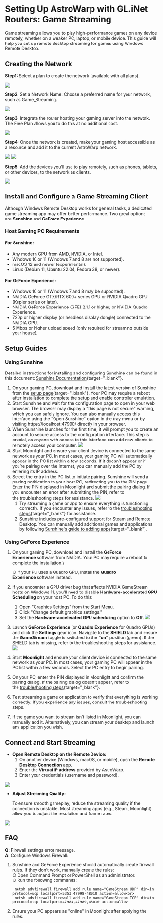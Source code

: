 # Setting Up AstroWarp with GL.iNet Routers: Game Streaming
Game streaming allows you to play high-performance games on any device remotely, whether on a weaker PC, laptop, or mobile device. This guide will help you set up remote desktop streaming for games using Windows Remote Desktop.

## **Creating the Network**

**Step1:** Select a plan to create the network (available with all plans).

![](../images/tutorials/game-streaming/1.png)

**Step2:** Set a Network Name: Choose a preferred name for your network, such as Game_Streaming.

![](../images/tutorials/game-streaming/2.png)

**Step3:** Integrate the router hosting your gaming server into the network. The Free Plan allows you to do this at no additional cost.

![](../images/tutorials/game-streaming/3.png)

**Step4:** Once the network is created, make your gaming host accessible as a resource and add it to the current AstroWarp network.

![](../images/tutorials/game-streaming/4.png)
![](../images/tutorials/game-streaming/5.png)

**Step5:** Add the devices you’ll use to play remotely, such as phones, tablets, or other devices, to the network as clients.

![](../images/tutorials/game-streaming/6.png)

## **Install and Configure a Game Streaming Client**

Although Windows Remote Desktop works for general tasks, a dedicated game streaming app may offer better performance. Two great options are **Sunshine** and **GeForce Experience**.

### **Host Gaming PC Requirements**

#### **For Sunshine:**
* Any modern GPU from AMD, NVIDIA, or Intel. 
* Windows 10 or 11 (Windows 7 and 8 are not supported).
* macOS 12 and newer (experimental).
* Linux (Debian 11, Ubuntu 22.04, Fedora 38, or newer).

#### **For GeForce Experience:**
* Windows 10 or 11 (Windows 7 and 8 may be supported).
* NVIDIA GeForce GTX/RTX 600+ series GPU or NVIDIA Quadro GPU (Kepler series or later).
* NVIDIA GeForce Experience (GFE) 2.1.1 or higher, or NVIDIA Quadro Experience.
* 720p or higher display (or headless display dongle) connected to the NVIDIA GPU.
* 5 Mbps or higher upload speed (only required for streaming outside your house).

## **Setup Guides**

### **Using Sunshine**

Detailed instructions for installing and configuring Sunshine can be found in this document: [Sunshine Documentation](https://docs.lizardbyte.dev/projects/sunshine/en/latest/){target="_blank"}.

1. On your gaming PC, download and install the latest version of Sunshine from the [setup page](https://docs.lizardbyte.dev/projects/sunshine/en/latest/about/setup.html){target="_blank"}. Your PC may require a reboot after installation to complete the setup and enable controller emulation.
2. Start Sunshine and wait for the configuration page to open in your web browser. The browser may display a "this page is not secure" warning, which you can safely ignore. You can also manually access this interface using the "Open Sunshine" option in the tray menu or by visiting https://localhost:47990/ directly in your browser.
3. When Sunshine launches for the first time, it will prompt you to create an account to secure access to the configuration interface. This step is crucial, as anyone with access to this interface can add new clients to remotely access your computer.
![](../images/tutorials/game-streaming/7.png)
4. Start Moonlight and ensure your client device is connected to the same network as your PC. In most cases, your gaming PC will automatically appear in the PC list within a few seconds. If it doesn’t appear or if you’re pairing over the Internet, you can manually add the PC by entering its IP address.
5. Select the entry in the PC list to initiate pairing. Sunshine will send a pairing notification to your host PC, redirecting you to the PIN page. Enter the PIN displayed in Moonlight and submit the pairing dialog. If you encounter an error after submitting the PIN, refer to the troubleshooting steps for assistance.
![](../images/tutorials/game-streaming/8.png)
    1. Try streaming a game or app to ensure everything is functioning correctly. If you encounter any issues, refer to the [troubleshooting steps](https://chatgpt.com/c/677df804-0db8-800d-b3df-e7d621d3b170#){target="_blank"} for assistance.
    2. Sunshine includes pre-configured support for Steam and Remote Desktop. You can manually add additional games and applications by following [Sunshine's guide to adding apps](https://chatgpt.com/c/677df804-0db8-800d-b3df-e7d621d3b170#){target="_blank"}.

### **Using GeForce Experience**
1. On your gaming PC, download and install the **GeForce Experience** software from NVIDIA. Your PC may require a reboot to complete the installation.\
   
    ○ If your PC uses a Quadro GPU, install the **Quadro Experience** software instead.

2. If you encounter a GPU driver bug that affects NVIDIA GameStream hosts on Windows 11, you’ll need to disable **Hardware-accelerated GPU Scheduling** on your host PC. To do this:
    1.  Open "Graphics Settings" from the Start Menu.
    2.  Click "Change default graphics settings."
    3.  Set the **Hardware-accelerated GPU scheduling** option to **Off**.
![](../images/tutorials/game-streaming/9.png)
1. Launch **GeForce Experience** (or **Quadro Experience** for Quadro GPUs) and click the **Settings** gear icon. Navigate to the **SHIELD** tab and ensure the **GameStream** toggle is switched to the **"on"** position (green). If the SHIELD tab is missing, refer to the troubleshooting steps for assistance.
![](../images/tutorials/game-streaming/10.png)
1. Start **Moonlight** and ensure your client device is connected to the same network as your PC. In most cases, your gaming PC will appear in the PC list within a few seconds. Select the PC entry to begin pairing.
2. On your PC, enter the PIN displayed in Moonlight and confirm the pairing dialog. If the pairing dialog doesn’t appear, refer to the [troubleshooting steps](https://chatgpt.com/c/677df804-0db8-800d-b3df-e7d621d3b170#){target="_blank"}.
3. Test streaming a game or application to verify that everything is working correctly. If you experience any issues, consult the troubleshooting steps.
4. If the game you want to stream isn’t listed in Moonlight, you can manually add it. Alternatively, you can stream your desktop and launch any application you wish.

## **Connect and Start Streaming**

* **Open Remote Desktop on the Remote Device:**
    1. On another device (Windows, macOS, or mobile), open the **Remote Desktop Connection** app.<br>
    2. Enter the **Virtual IP address** provided by AstroWarp.<br>
    3.  Enter your credentials (username and password).<br>
   
![](../images/tutorials/game-streaming/11.png)

* **Adjust Streaming Quality:**
  
	To ensure smooth gameplay, reduce the streaming quality if the connection is unstable. Most streaming apps (e.g., Steam, Moonlight) allow you to adjust the resolution and frame rates.

![](../images/tutorials/game-streaming/12.webp)

## **FAQ**
**Q**: Firewall settings error message.<br>
**A**: Configure Windows Firewall:

1. Sunshine and GeForce Experience should automatically create firewall rules. If they don’t work, manually create the rules:<br>
    ○ Open Command Prompt or PowerShell as an administrator.<br>
    ○ Run the following commands:<br>

		netsh advfirewall firewall add rule name="GameStream UDP" dir=in protocol=udp localport=5353,47998-48010 action=allow<br>
		netsh advfirewall firewall add rule name="GameStream TCP" dir=in protocol=tcp localport=47984,47989,48010 action=allow

   
   
   
2. Ensure your PC appears as "online" in Moonlight after applying the rules.
